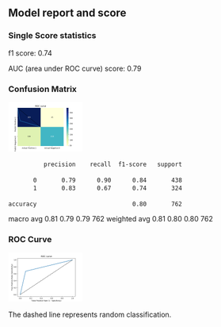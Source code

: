 ## Model report and score 
### Single Score statistics 
f1 score: 0.74

AUC (area under ROC curve) score: 0.79


### Confusion Matrix 
<img src='RBF_SVM_lowercase_cm.png' width='150'> 

              precision    recall  f1-score   support

           0       0.79      0.90      0.84       438
           1       0.83      0.67      0.74       324

    accuracy                           0.80       762
   macro avg       0.81      0.79      0.79       762
weighted avg       0.81      0.80      0.80       762
### ROC Curve 
<img src='RBF_SVM_lowercase_ROC.png' width='150'> 

The dashed line represents random classification.